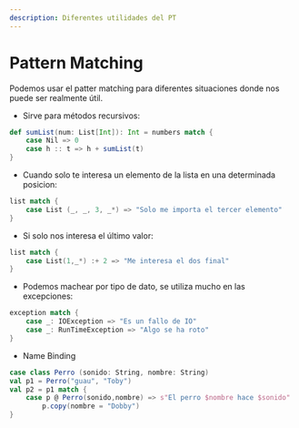 ```yaml
---
description: Diferentes utilidades del PT
---
```


# Pattern Matching

Podemos usar el patter matching para diferentes situaciones donde nos puede ser realmente útil.

* Sirve para métodos recursivos:

```scala
def sumList(num: List[Int]): Int = numbers match {
    case Nil => 0
    case h :: t => h + sumList(t)
}
```

* Cuando solo te interesa un elemento de la lista en una determinada posicion:

```scala
list match {
    case List (_, _, 3, _*) => "Solo me importa el tercer elemento"
}
```

* Si solo nos interesa el último valor:

```scala
list match {
    case List(1,_*) :+ 2 => "Me interesa el dos final"
}
```

* Podemos machear por tipo de dato, se utiliza mucho en las excepciones:

```scala
exception match {
    case _: IOException => "Es un fallo de IO"
    case _: RunTimeException => "Algo se ha roto"
}
```

* Name Binding

```scala
case class Perro (sonido: String, nombre: String)
val p1 = Perro("guau", "Toby")
val p2 = p1 match {
    case p @ Perro(sonido,nombre) => s"El perro $nombre hace $sonido"
        p.copy(nombre = "Dobby")
}
```
